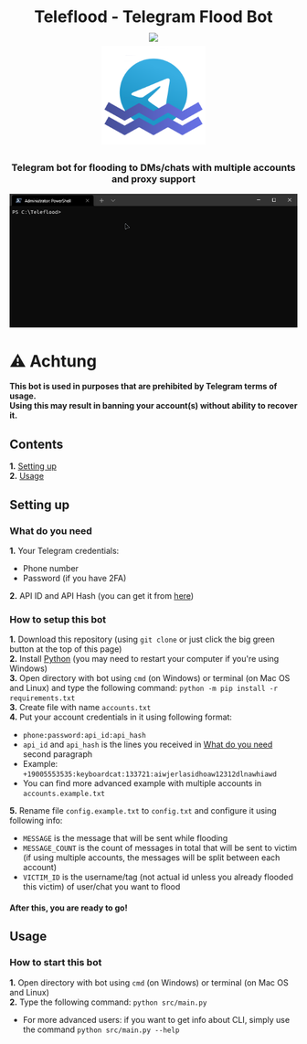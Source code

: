 <h1 align="center">Teleflood - Telegram Flood Bot<br />
  <a href="https://www.codacy.com/gh/D3rise/teleflood/dashboard?utm_source=github.com&amp;utm_medium=referral&amp;utm_content=D3rise/teleflood&amp;utm_campaign=Badge_Grade"><img src="https://app.codacy.com/project/badge/Grade/06ca1988cf6141a9b586629bde7e1c99"/></a><br />
  <img src="assets/teleflood_logo.png" width="36%"></img><br />
  <h3 align="center">Telegram bot for flooding to DMs/chats with multiple accounts and proxy support</h3>
</h1>

![Usage](assets/usage.gif)

# ⚠ Achtung

**This bot is used in purposes that are prehibited by Telegram terms of usage.  
Using this may result in banning your account(s) without ability to recover it.**

## Contents

**1.** [Setting up](#setting-up)  
**2.** [Usage](#usage)

## Setting up

### What do you need

**1.** Your Telegram credentials:

- Phone number
- Password (if you have 2FA)

**2.** API ID and API Hash (you can get it from [here](https://core.telegram.org/api/obtaining_api_id#obtaining-api-id))

### How to setup this bot

**1.** Download this repository (using `git clone` or just click the big green button at the top of this page)  
**2.** Install [Python](https://www.python.org/downloads/) (you may need to restart your computer if you're using Windows)  
**3.** Open directory with bot using `cmd` (on Windows) or terminal (on Mac OS and Linux) and type the following command: `python -m pip install -r requirements.txt`  
**3.** Create file with name `accounts.txt`  
**4.** Put your account credentials in it using following format:

- `phone:password:api_id:api_hash`
- `api_id` and `api_hash` is the lines you received in [What do you need](#what-do-you-need) second paragraph
- Example: `+19005553535:keyboardcat:133721:aiwjerlasidhoaw12312dlnawhiawd`
- You can find more advanced example with multiple accounts in `accounts.example.txt`

**5.** Rename file `config.example.txt` to `config.txt` and configure it using following info:

- `MESSAGE` is the message that will be sent while flooding
- `MESSAGE_COUNT` is the count of messages in total that will be sent to victim (if using multiple accounts, the messages will be split between each account)
- `VICTIM_ID` is the username/tag (not actual id unless you already flooded this victim) of user/chat you want to flood

#### After this, you are ready to go!

## Usage

### How to start this bot

**1.** Open directory with bot using `cmd` (on Windows) or terminal (on Mac OS and Linux)  
**2.** Type the following command: `python src/main.py`

- For more advanced users: if you want to get info about CLI, simply use the command `python src/main.py --help`
